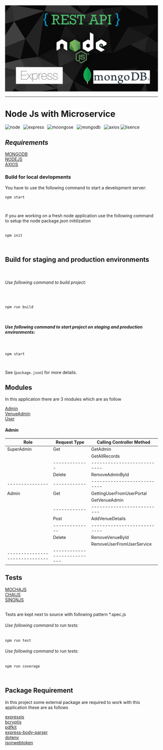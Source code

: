 ![mongo](./images/mongo.png 'mongo') 
<br/>
<hr/>

# Node Js with Microservice 

![node](https://img.shields.io/badge/v16.13.2-node-green 'node') &ensp;![express](https://img.shields.io/badge/4.18.1-express-lightgrey 'express') &ensp;![moongose](https://img.shields.io/badge/6.3.4-mongoose-red 'mongoose') &ensp;![mongodb](https://img.shields.io/badge/4.2-mongodb-brightgreen 'mongodb') &ensp;![axios](https://img.shields.io/badge/0.27.2-axios-red 'axios')
![lisence](https://img.shields.io/badge/mit-lisence-yellow 'lisence')<br/>

## _Requirements_ <br />
[MONGODB](https://www.mongodb.com/cloud/atlas "mongodb")  <br/>
[NODEJS](https://nodejs.org "nodejs")  <br/>
[AXIOS](https://axios-http.com 'axios')  <br/>

### Build for local devlopments <br/>

You have to use the following command to start a development server:

```
npm start
```
<br/>

if you are working on a fresh node application use the following command to setup the node package.json initilization <br/>
<br/>

```
npm init
```
<br/>

## Build for staging and production environments
<br/>


###### Use following command to build project:
<br/>

```
npm run build
```

<br/>


##### Use following command to start project on staging and production environments:
<br/>

```
npm start
```

<br/>

See (`package.json`) for more details. <br/>

## Modules

In this application there are 3 modules which are as follow

[Admin](https://github.com/ShHimanshu9258/book_my_show/blob/master/admin/src/routes/admin-routes.js 'admin') <br/>
[VenueAdmin](https://github.com/ShHimanshu9258/book_my_show/blob/master/admin/src/routes/venue-routes.js 'venue')<br>
[User](https://github.com/ShHimanshu9258/book_my_show/tree/master/user 'user')

#### Admin

|   Role        | Request Type | Calling Controller Method |
| --------------| ------------ | ------------------------- |
|  SuperAdmin   | Get          | GetAdmin                  |
|               |              | GetAllRecords             |
|               | -------------|---------------------------|
|               |  Delete      | RemoveAdminById           |
|---------------| ------------ |---------------------------|
| Admin         | Get          | GettingUserFromUserPortal |
|               |              | GetVenueAdmin             |
|               | ------------ | --------------------------|
|               | Post         | AddVenueDetails           |
|               |--------------|---------------------------|
|               | Delete       | RemoveVenueById           |
|               |              | RemoveUserFromUserService |
|------------------------------|---------------------------|

## Tests <br/>

[MOCHAJS](https://mochajs.org/ 'mocha') <br/>
[CHAIJS](https://chaijs.org/ 'chai')<br/>
[SINONJS](https://sinonjs.org/ 'sinon')<br/>
<br/>

Tests are kept next to source with following pattern *.spec.js
<br/>

###### Use following command to run tests: <br/>
```
npm run test
```

###### Use following command to run tests: <br/>
```
npm run coverage
```
<br/>

## Package Requirement <br/>

In this project some external package are required to work with this application these are as follows
<br/>

[expressjs](https://expressjs.com 'expressjs')<br/>
[bcryptjs](https://www.npmjs.com/package/bcryptjs 'bcryptjs')<br/>
[pdfkit](https://www.npmjs.com/package/pdfkit-es 'pdfkit')<br/>
[express-body-parser](https://expressjs.com/en/resources/middleware/body-parser.html 'express-body-parser')<br/>
[dotenv](https://www.npmjs.com/package/dotenv 'dotenv')<br/>
[jsonwebtoken](https://www.npmjs.com/package/jsonwebtoken 'jsonwebtoken')<br/>




